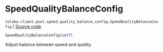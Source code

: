 # SpeedQualityBalanceConfig
`toloka.client.pool.speed_quality_balance_config.SpeedQualityBalanceConfig` | [Source code](https://github.com/Toloka/toloka-kit/blob/v1.1.0.post1/src/client/pool/speed_quality_balance_config.py#L10)

```python
SpeedQualityBalanceConfig(self)
```

Adjust balance between speed and quality.

